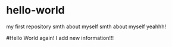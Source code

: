 # hello-world
my first repository
smth about myself
smth about myself yeahhh!

#Hello World again!
I add new information!!!

